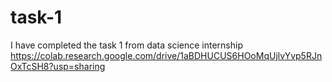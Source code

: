 # task-1
I have completed the task 1 from data science internship
https://colab.research.google.com/drive/1aBDHUCUS6HOoMqUjlvYvp5RJnOxTcSH8?usp=sharing
